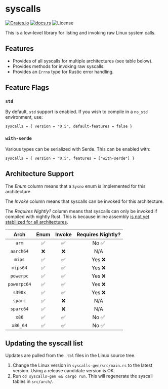 # syscalls

[![Crates.io](https://img.shields.io/crates/v/syscalls?style=for-the-badge)](https://crates.io/crates/syscalls)
[![docs.rs](https://img.shields.io/docsrs/syscalls?style=for-the-badge)](https://docs.rs/syscalls)
![License](https://img.shields.io/crates/l/syscalls.svg?style=for-the-badge)

This is a low-level library for listing and invoking raw Linux system calls.

## Features

 - Provides of all syscalls for multiple architectures (see table below).
 - Provides methods for invoking raw syscalls.
 - Provides an `Errno` type for Rustic error handling.

## Feature Flags

### `std`

By default, `std` support is enabled. If you wish to compile in a `no_std`
environment, use:
```
syscalls = { version = "0.5", default-features = false }
```

### `with-serde`

Various types can be serialized with Serde. This can be enabled with:
```
syscalls = { version = "0.5", features = ["with-serde"] }
```

## Architecture Support

The *Enum* column means that a `Sysno` enum is implemented for this
architecture.

The *Invoke* column means that syscalls can be invoked for this architecture.

The *Requires Nightly?* column means that syscalls can only be invoked if
compiled with nightly Rust. This is because inline assembly [is not yet
stabilized for all architectures][asm_experimental_arch].

[asm_experimental_arch]: https://github.com/rust-lang/rust/issues/93335

|     Arch    | Enum  | Invoke  | Requires Nightly? |
|:-----------:|:-----:|:-------:|:-----------------:|
|       `arm` |   ✅  |    ✅   | No ✅             |
|   `aarch64` |   ❌  |    ❌   | N/A               |
|      `mips` |   ✅  |    ✅   | Yes ❌            |
|    `mips64` |   ✅  |    ✅   | Yes ❌            |
|   `powerpc` |   ✅  |    ✅   | Yes ❌            |
| `powerpc64` |   ✅  |    ✅   | Yes ❌            |
|     `s390x` |   ✅  |    ✅   | Yes ❌            |
|     `sparc` |   ✅  |    ❌   | N/A               |
|   `sparc64` |   ✅  |    ❌   | N/A               |
|       `x86` |   ✅  |    ✅   | No ✅             |
|    `x86_64` |   ✅  |    ✅   | No ✅             |

## Updating the syscall list

Updates are pulled from the `.tbl` files in the Linux source tree.

 1. Change the Linux version in `syscalls-gen/src/main.rs` to the latest
    version. Using a release candidate version is OK.
 2. Run `cd syscalls-gen && cargo run`. This will regenerate the syscall tables
    in `src/arch/`.

